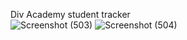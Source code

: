 Div Academy student tracker  
![Screenshot (503)](https://user-images.githubusercontent.com/48824736/224716968-615a2bbf-9944-45d0-84b4-d5a5ac2b1fe5.png)
![Screenshot (504)](https://user-images.githubusercontent.com/48824736/224716954-7948cd3f-ec6a-4293-bc47-f723bcdc3a53.png)


